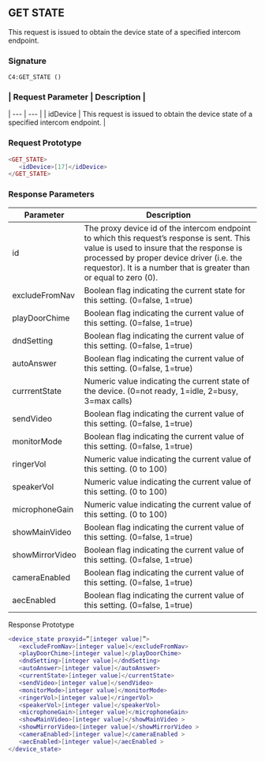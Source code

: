 ## GET STATE

This request is issued to obtain the device state of a specified intercom endpoint. 


### Signature

`C4:GET_STATE ()`


### | Request Parameter | Description |
| --- | --- |
| idDevice | This request is issued to obtain the device state of a specified intercom endpoint. |



### Request Prototype

```lua
<GET_STATE>
   <idDevice>[17]</idDevice>
</GET_STATE>
```



### Response Parameters

| Parameter | Description |
| --- | --- |
| id | The proxy device id of the intercom endpoint to which this request’s response is sent. This value is used to insure that the response is processed by proper device driver (i.e. the requestor). It is a number that is greater than or equal to zero (0). |
| excludeFromNav | Boolean flag indicating the current state for this setting. (0=false, 1=true) |
| playDoorChime | Boolean flag indicating the current value of this setting. (0=false, 1=true) |
| dndSetting |Boolean flag indicating the current value of this setting. (0=false, 1=true) |
| autoAnswer | Boolean flag indicating the current value of this setting. (0=false, 1=true) |
| currrentState | Numeric value indicating the current state of the device. (0=not ready, 1=idle, 2=busy, 3=max calls) |
| sendVideo | Boolean flag indicating the current value of this setting. (0=false, 1=true) |
| monitorMode | Boolean flag indicating the current value of this setting. (0=false, 1=true) |
| ringerVol | Numeric value indicating the current value of this setting. (0 to 100) |
| speakerVol | Numeric value indicating the current value of this setting. (0 to 100) |
| microphoneGain | Numeric value indicating the current value of this setting. (0 to 100) |
| showMainVideo | Boolean flag indicating the current value of this setting. (0=false, 1=true) |
| showMirrorVideo | Boolean flag indicating the current value of this setting. (0=false, 1=true) |
| cameraEnabled  |Boolean flag indicating the current value of this setting. (0=false, 1=true) |
| aecEnabled | Boolean flag indicating the current value of this setting. (0=false, 1=true) |



Response Prototype

```lua
<device_state proxyid=”[integer value]”>
   <excludeFromNav>[integer value]</excludeFromNav>
   <playDoorChime>[integer value]</playDoorChime>
   <dndSetting>[integer value]</dndSetting>
   <autoAnswer>[integer value]</autoAnswer>
   <currentState>[integer value]</currentState>
   <sendVideo>[integer value]</sendVideo>
   <monitorMode>[integer value]</monitorMode>
   <ringerVol>[integer value]</ringerVol>
   <speakerVol>[integer value]</speakerVol>
   <microphoneGain>[integer value]</microphoneGain>
   <showMainVideo>[integer value]</showMainVideo >
   <showMirrorVideo>[integer value]</showMirrorVideo >
   <cameraEnabled>[integer value]</cameraEnabled >
   <aecEnabled>[integer value]</aecEnabled >
</device_state> 
```

